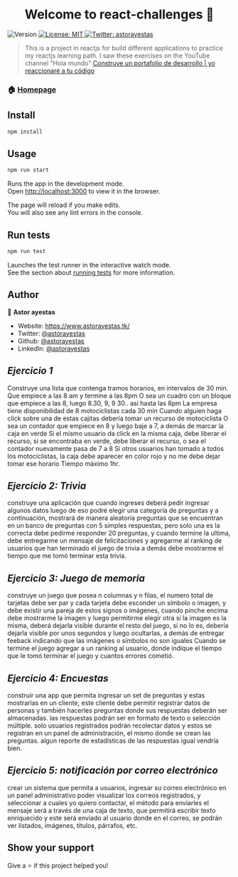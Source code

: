 <h1 align="center">Welcome to react-challenges 👋</h1>
<p>
  <img alt="Version" src="https://img.shields.io/badge/version-0.1.0-blue.svg?cacheSeconds=2592000" />
  <a href="#" target="_blank">
    <img alt="License: MIT" src="https://img.shields.io/badge/License-MIT-yellow.svg" />
  </a>
  <a href="https://twitter.com/astorayestas" target="_blank">
    <img alt="Twitter: astorayestas" src="https://img.shields.io/twitter/follow/astorayestas.svg?style=social" />
  </a>
</p>

> This is a project in reactjs for build different applications to practice my reactjs learning path. I saw these exercises on the YouTube channel &#34;Hola mundo&#34; [Construye un portafolio de desarrollo | yo reaccionaré a tu código](https://www.youtube.com/watch?v=aouDQ8caJYg) 

### 🏠 [Homepage](https://astorayestas.github.io/react-challenges)

## Install

```sh
npm install
```

## Usage

```sh
npm run start
```
Runs the app in the development mode.\
Open [http://localhost:3000](http://localhost:3000) to view it in the browser.

The page will reload if you make edits.\
You will also see any lint errors in the console.

## Run tests

```sh
npm run test
```
Launches the test runner in the interactive watch mode.\
See the section about [running tests](https://facebook.github.io/create-react-app/docs/running-tests) for more information.

## Author

👤 **Astor ayestas**

* Website: https://www.astorayestas.tk/
* Twitter: [@astorayestas](https://twitter.com/astorayestas)
* Github: [@astorayestas](https://github.com/astorayestas)
* LinkedIn: [@astorayestas](https://linkedin.com/in/astorayestas)

## *Ejercicio 1*

Construye una lista que contenga tramos horarios, en intervalos de 30 min. Que empiece a las 8 am y termine a las 8pm O sea un cuadro con un bloque que empiece a las 8, luego 8.30, 9, 9 30.. así hasta las 8pm La empresa tiene disponibilidad de 8 motociclistas cada 30 min Cuando alguien haga click sobre una de estas cajitas debería tomar un recurso de motociclista O sea un contador que empiece en 8 y luego baje a 7, a demás de marcar la caja en verde Si el mismo usuario da click en la misma caja, debe liberar el recurso, si se encontraba en verde, debe liberar el recurso, o sea el contador nuevamente pasa de 7 a 8 Si otros usuarios han tomado a todos los motociclistas, la caja debe aparecer en color rojo y no me debe dejar tomar ese horario
Tiempo máximo 1hr.

## *Ejercicio 2: Trivia*

construye una aplicación que cuando ingreses deberá pedir ingresar algunos datos luego de eso podré elegir una categoría de preguntas y a continuación, mostrará de manera aleatoria preguntas que se encuentran en un banco de preguntas con 5 simples respuestas, pero solo una es la correcta debe pedirme responder 20 preguntas, y cuando termine la ultima, debe entregarme un mensaje de felicitaciones y agregarme al ranking de usuarios que han terminado el juego de trivia a demás debe mostrarme el tiempo que me tomó terminar esta trivia.

## *Ejercicio 3: Juego de memoria*

construye un juego que posea n columnas y n filas, el numero total de tarjetas debe ser par y cada tarjeta debe esconder un símbolo o imagen, y debe existir una pareja de estos signos o imágenes, cuando pinche encima debe mostrarme la imagen y luego permitirme elegir otra si la imagen es la misma, deberá dejarla visible durante el resto del juego, si no lo es, debería dejarla visible por unos segundos y luego ocultarlas, a demás de entregar feeback indicando que las imágenes o símbolos no son iguales Cuando se termine el juego agregar a un ranking al usuario, donde indique el tiempo que le tomó terminar el juego y cuantos errores cometió.

## *Ejercicio 4: Encuestas*

construir una app que permita ingresar un set de preguntas y estas mostrarlas en un cliente, este cliente debe permitir registrar datos de personas y también hacerles preguntas donde sus respuestas deberán ser almacenadas. las respuestas podrán ser en formato de texto o selección múltiple. solo usuarios registrados podrán recolectar datos y estos se registran en un panel de administración, el mismo donde se crean las preguntas. algun reporte de estadísticas de las respuestas igual vendría bien.

## *Ejercicio 5: notificación por correo electrónico*

crear un sistema que permita a usuarios, ingresar su correo electrónico en un panel administrativo poder visualizar los correos registrados, y seleccionar a cuales yo quiero contactar, el método para enviarles el mensaje será a través de una caja de texto, que permitirá escribir texto enriquecido y este será enviado al usuario donde en el correo, se podrán ver listados, imágenes, títulos, párrafos, etc.

## Show your support

Give a ⭐️ if this project helped you!

